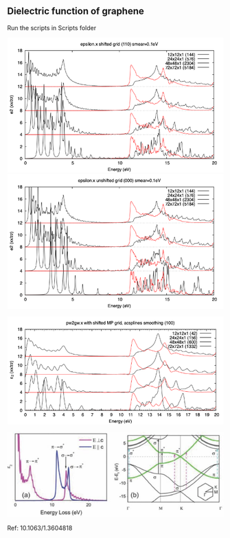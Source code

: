 ## Dielectric function of graphene

Run the scripts in Scripts folder

![epsilon](Ref/compk.png?raw=true "epsilon")
![epsilon](Ref/compk_unshifted.png?raw=true "epsilon")

![pw2gw](Ref/plot_script_pw2gw_kpts.png?raw=true "pw2gw")

![epsilon](Ref/graphene-DF.jpg?raw=true "epsilon")

Ref: 10.1063/1.3604818
